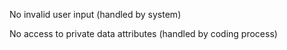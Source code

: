 No invalid user input (handled by system)

No access to private data attributes (handled by coding process)

